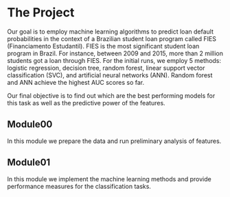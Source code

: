 # The Project 

Our goal is to employ machine learning algorithms to predict loan default probabilities in the context of a Brazilian student loan program called FIES (Financiamento Estudantil). FIES is the most significant student loan program in Brazil. For instance, between 2009 and 2015, more than 2 million students got a loan through FIES. For the initial runs, we employ 5 methods: logistic regression, decision tree, random forest, linear support vector classification (SVC), and artificial neural networks (ANN). Random forest and ANN achieve the highest AUC scores so far. 

Our final objective is to find out which are the best performing models for this task as well as the predictive power of the features. 

## Module00
In this module we prepare the data and run preliminary analysis of features. 

## Module01
In this module we implement the machine learning methods and provide performance measures for the classification tasks. 
